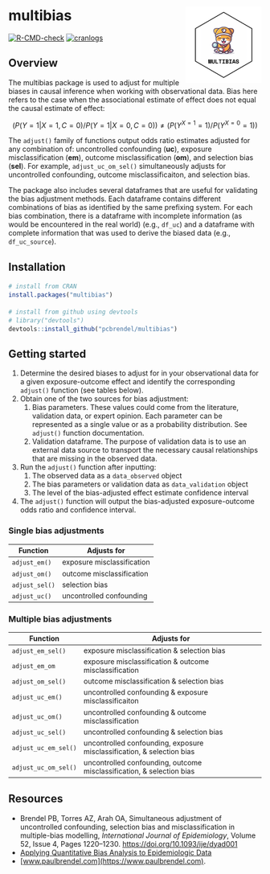 
<!-- README.md is generated from README.Rmd. Please edit that file -->

# multibias <img src="man/figures/logo.png" align="right" />

<!-- badges: start -->

[![R-CMD-check](https://github.com/pcbrendel/multibias/actions/workflows/R-CMD-check.yaml/badge.svg)](https://github.com/pcbrendel/multibias/actions/workflows/R-CMD-check.yaml)
[![cranlogs](https://cranlogs.r-pkg.org/badges/multibias)](https://cran.r-project.org/package=multibias)
<!-- badges: end -->

## Overview

The multibias package is used to adjust for multiple biases in causal
inference when working with observational data. Bias here refers to the
case when the associational estimate of effect does not equal the causal
estimate of effect:

$$(P(Y=1|X=1,C=0) / P(Y=1|X=0,C=0)) \neq (P(Y^{X=1}=1) / P(Y^{X=0}=1))$$

The `adjust()` family of functions output odds ratio estimates adjusted
for any combination of: uncontrolled confounding (**uc**), exposure
misclassification (**em**), outcome misclassification (**om**), and
selection bias (**sel**). For example, `adjust_uc_om_sel()`
simultaneously adjusts for uncontrolled confounding, outcome
misclassificaiton, and selection bias.

The package also includes several dataframes that are useful for
validating the bias adjustment methods. Each dataframe contains
different combinations of bias as identified by the same prefixing
system. For each bias combination, there is a dataframe with incomplete
information (as would be encountered in the real world) (e.g., `df_uc`)
and a dataframe with complete information that was used to derive the
biased data (e.g., `df_uc_source`).

## Installation

``` r
# install from CRAN
install.packages("multibias")

# install from github using devtools
# library("devtools")
devtools::install_github("pcbrendel/multibias")
```

## Getting started

1.  Determine the desired biases to adjust for in your observational
    data for a given exposure-outcome effect and identify the
    corresponding `adjust()` function (see tables below).
2.  Obtain one of the two sources for bias adjustment:
    1.  Bias parameters. These values could come from the literature,
        validation data, or expert opinion. Each parameter can be
        represented as a single value or as a probability distribution.
        See `adjust()` function documentation.
    2.  Validation dataframe. The purpose of validation data is to use
        an external data source to transport the necessary causal
        relationships that are missing in the observed data.
3.  Run the `adjust()` function after inputting:
    1.  The observed data as a `data_observed` object
    2.  The bias parameters or validation data as `data_validation`
        object
    3.  The level of the bias-adjusted effect estimate confidence
        interval
4.  The `adjust()` function will output the bias-adjusted
    exposure-outcome odds ratio and confidence interval.

### Single bias adjustments

| Function       | Adjusts for                |
|----------------|----------------------------|
| `adjust_em()`  | exposure misclassification |
| `adjust_om()`  | outcome misclassification  |
| `adjust_sel()` | selection bias             |
| `adjust_uc()`  | uncontrolled confounding   |

### Multiple bias adjustments

| Function | Adjusts for |
|----|----|
| `adjust_em_sel()` | exposure misclassification & selection bias |
| `adjust_em_om` | exposure misclassification & outcome misclassification |
| `adjust_om_sel()` | outcome misclassification & selection bias |
| `adjust_uc_em()` | uncontrolled confounding & exposure misclassificaiton |
| `adjust_uc_om()` | uncontrolled confounding & outcome misclassification |
| `adjust_uc_sel()` | uncontrolled confounding & selection bias |
| `adjust_uc_em_sel()` | uncontrolled confounding, exposure misclassification, & selection bias |
| `adjust_uc_om_sel()` | uncontrolled confounding, outcome misclassification, & selection bias |

## Resources

- Brendel PB, Torres AZ, Arah OA, Simultaneous adjustment of
  uncontrolled confounding, selection bias and misclassification in
  multiple-bias modelling, *International Journal of Epidemiology*,
  Volume 52, Issue 4, Pages 1220–1230.
  <https://doi.org/10.1093/ije/dyad001>
- [Applying Quantitative Bias Analysis to Epidemiologic
  Data](https://link.springer.com/book/10.1007/978-0-387-87959-8)
- [www.paulbrendel.com](https://www.paulbrendel.com).
